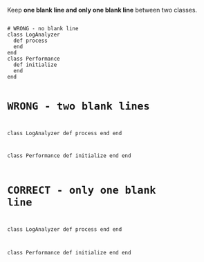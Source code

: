 Keep **one blank line
and
only one blank line**
between two classes.

<codeblock language="ruby" type="lesson">
<code>
# WRONG - no blank line
class LogAnalyzer
  def process
  end
end
class Performance
  def initialize
  end
end

# WRONG - two blank lines
class LogAnalyzer
  def process
  end
end


class Performance
  def initialize
  end
end

# CORRECT - only one blank line
class LogAnalyzer
  def process
  end
end

class Performance
  def initialize
  end
end
</code>
</codeblock>